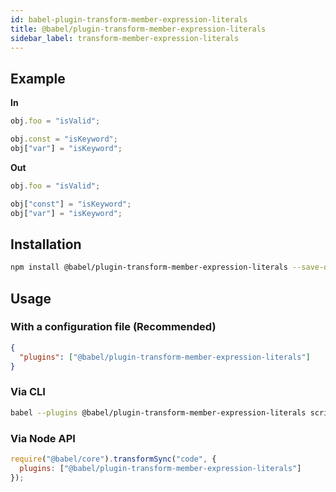 ```yaml
---
id: babel-plugin-transform-member-expression-literals
title: @babel/plugin-transform-member-expression-literals
sidebar_label: transform-member-expression-literals
---
```


## Example

**In**

```javascript
obj.foo = "isValid";

obj.const = "isKeyword";
obj["var"] = "isKeyword";
```

**Out**

```javascript
obj.foo = "isValid";

obj["const"] = "isKeyword";
obj["var"] = "isKeyword";
```

## Installation

```sh
npm install @babel/plugin-transform-member-expression-literals --save-dev
```

## Usage

### With a configuration file (Recommended)

```json
{
  "plugins": ["@babel/plugin-transform-member-expression-literals"]
}
```

### Via CLI

```sh
babel --plugins @babel/plugin-transform-member-expression-literals script.js
```

### Via Node API

```javascript
require("@babel/core").transformSync("code", {
  plugins: ["@babel/plugin-transform-member-expression-literals"]
});
```

